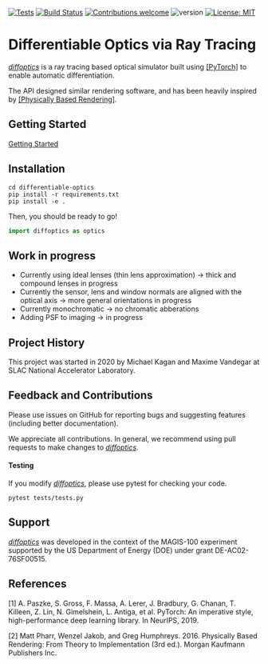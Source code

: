 [![Tests](https://github.com/magis-slac/differentiable-optics/actions/workflows/main.yml/badge.svg)](https://github.com/magis-slac/differentiable-optics/actions)
[![Build Status](https://travis-ci.com/magis-slac/differentiable-optics.svg?token=LBAvFbnCy9PEgexzsTUS&branch=main)](https://travis-ci.com/magis-slac/differentiable-optics)
[![Contributions welcome](https://img.shields.io/badge/contributions-welcome-brightgreen.svg?style=flat)](https://github.com/magis-slac/differentiable-optics/blob/master/README.md)
![version](https://img.shields.io/badge/version-0.0.1-blue)
[![License: MIT](https://img.shields.io/badge/License-MIT-yellow.svg)](https://opensource.org/licenses/MIT)

# Differentiable Optics via Ray Tracing
[*diffoptics*](https://github.com/magis-slac/differentiable-optics) is a ray tracing based optical simulator built using [[PyTorch]](#1) to enable automatic differentiation. 

The API designed similar rendering software, and has been heavily inspired by [[Physically Based Rendering]](#2). 


## Getting Started
[Getting Started](https://github.com/magis-slac/differentiable-optics/blob/main/docs/tutorials/quickStart.ipynb)


## Installation


```commandline
cd differentiable-optics
pip install -r requirements.txt
pip install -e .
```

Then, you should be ready to go!
```python
import diffoptics as optics
```

## Work in progress
- Currently using ideal lenses (thin lens approximation) -> thick and compound lenses in progress
- Currently the sensor, lens and window normals are aligned with the optical axis -> more general orientations in progress
- Currently monochromatic -> no chromatic abberations
- Adding PSF to imaging -> in progress 

## Project History

This project was started in 2020 by Michael Kagan and Maxime Vandegar at SLAC National Accelerator Laboratory.

## Feedback and Contributions

Please use issues on GitHub for reporting bugs and suggesting features (including better documentation).

We appreciate all contributions. In general, we recommend using pull requests to make changes to [*diffoptics*](https://github.com/magis-slac/differentiable-optics).  

#### Testing

If you modify [*diffoptics*](https://github.com/magis-slac/differentiable-optics), please use pytest for checking your code.

```commandline
pytest tests/tests.py 
```


## Support

[*diffoptics*](https://github.com/magis-slac/differentiable-optics) was developed in the context of the MAGIS-100 experiment supported by the US Department of Energy (DOE) under grant DE-AC02-76SF00515.

## References
<a id="1">[1]</a> 
A. Paszke, S. Gross, F. Massa, A. Lerer, J. Bradbury, G. Chanan, T. Killeen, Z. Lin, N. Gimelshein, L. Antiga, et al. PyTorch: An imperative style, high-performance deep learning library. In NeurIPS, 2019.

<a id="1">[2]</a> 
Matt Pharr, Wenzel Jakob, and Greg Humphreys. 2016. Physically Based Rendering: From Theory to Implementation (3rd ed.). Morgan Kaufmann Publishers Inc. 
